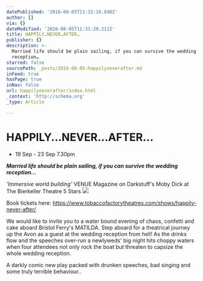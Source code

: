 ```yaml
---
datePublished: '2016-08-05T11:32:16.840Z'
author: []
via: {}
dateModified: '2016-08-05T11:31:20.211Z'
title: HAPPILY…NEVER…AFTER…
publisher: {}
description: >-
  Married life should be plain sailing, if you can survive the wedding
  reception…
starred: false
sourcePath: _posts/2016-08-05-happilyneverafter.md
inFeed: true
hasPage: true
inNav: false
url: happilyneverafter/index.html
_context: 'http://schema.org'
_type: Article

---
```

# HAPPILY...NEVER...AFTER...

* 19 Sep - 23 Sep 7.30pm

_**Married life should be plain sailing, if you can survive the wedding reception...**_

_'Immersive world building'_ VENUE Magazine on Darkstuff's Moby Dick at The Bierkeller Theatre 5 Stars
![](https://the-grid-user-content.s3-us-west-2.amazonaws.com/ccceb17a-241b-4d76-a962-df4e117f2413.jpg)

Book tickets here: https://www.tobaccofactorytheatres.com/shows/happily-never-after/

We would like to invite you to a water bound evening of chaos, confetti and cake aboard Bristol Ferry's MATILDA. Step aboard for a theatrical journey up the Avon as a guest at the wedding reception from hell! As the drinks flow and the speeches over-run a newlyweds' big night hits choppy waters when four attendees not only rock the boat but threaten to capsize the whole wedding reception.

A darkly comic new play packed with drunken speeches, bad singing and some truly terrible behaviour..